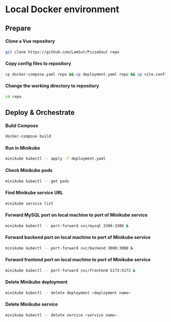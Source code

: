 # Local Docker environment

## Prepare
#### Clone a Vue repository
```bash
git clone https://github.com/LamSut/PizzaGout repo
```
#### Copy config files to repository
```bash
cp docker-compose.yaml repo && cp deployment.yaml repo && cp vite.config.js repo/frontend
```
#### Change the working directory to repository
```bash
cd repo
```

## Deploy & Orchestrate
#### Build Compose
```bash
docker-compose build
```
#### Run in Minikube
```bash
minikube kubectl -- apply -f deployment.yaml
```
#### Check Minikube pods
```bash
minikube kubectl -- get pods
```
#### Find Minikube service URL
```bash
minikube service list
```
#### Forward MySQL port on local machine to port of Minikube service
```bash
minikube kubectl -- port-forward svc/mysql 3306:3306 &
```
#### Forward backend port on local machine to port of Minikube service
```bash
minikube kubectl -- port-forward svc/backend 3000:3000 &
```
#### Forward frontend port on local machine to port of Minikube service
```bash
minikube kubectl -- port-forward svc/frontend 5173:5173 &
```
#### Delete Minikube deployment
```bash
minikube kubectl -- delete deployment <deployment name>
```
#### Delete Minikube service
```bash
minikube kubectl -- delete service <service name>
```
